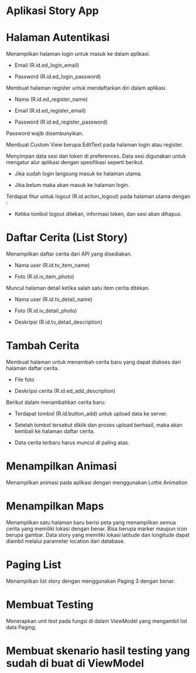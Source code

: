 # Aplikasi Story App

# Halaman Autentikasi

Menampilkan halaman login untuk masuk ke dalam aplikasi.

- Email (R.id.ed_login_email)

- Password (R.id.ed_login_password)

Membuat halaman register untuk mendaftarkan diri dalam aplikasi.

- Nama (R.id.ed_register_name)

- Email (R.id.ed_register_email)

- Password (R.id.ed_register_password)

Password wajib disembunyikan.

Membuat Custom View berupa EditText pada halaman login atau register.

Menyimpan data sesi dan token di preferences. Data sesi digunakan untuk mengatur alur aplikasi dengan spesifikasi seperti berikut.

- Jika sudah login langsung masuk ke halaman utama.

- Jika belum maka akan masuk ke halaman login. 

Terdapat fitur untuk logout (R.id.action_logout) pada halaman utama dengan :

- Ketika tombol logout ditekan, informasi token, dan sesi akan dihapus.

# Daftar Cerita (List Story)

Menampilkan daftar cerita dari API yang disediakan.

- Nama user (R.id.tv_item_name)

-  Foto  (R.id.iv_item_photo)

Muncul halaman detail ketika salah satu item cerita ditekan.

- Nama user (R.id.tv_detail_name)

- Foto (R.id.iv_detail_photo)

- Deskripsi (R.id.tv_detail_description)


# Tambah Cerita

Membuat halaman untuk menambah cerita baru yang dapat diakses dari halaman daftar cerita.

- File foto

- Deskripsi cerita (R.id.ed_add_description)

Berikut dalam menambahkan cerita baru:

- Terdapat tombol (R.id.button_add) untuk upload data ke server. 

- Setelah tombol tersebut diklik dan proses upload berhasil, maka akan kembali ke halaman daftar cerita. 

- Data cerita terbaru harus muncul di paling atas.

# Menampilkan Animasi

Menampilkan animasi pada aplikasi dengan menggunakan Lottie Animation

# Menampilkan Maps

Menampilkan satu halaman baru berisi peta yang menampilkan semua cerita yang memiliki lokasi dengan benar. Bisa berupa marker maupun icon berupa gambar. Data story yang memiliki lokasi latitude dan longitude dapat diambil melalui parameter location dari database.

# Paging List

Menampilkan list story dengan menggunakan Paging 3 dengan benar.

# Membuat Testing

Menerapkan unit test pada fungsi di dalam ViewModel yang mengambil list data Paging.

# Membuat skenario hasil testing yang sudah di buat di ViewModel
